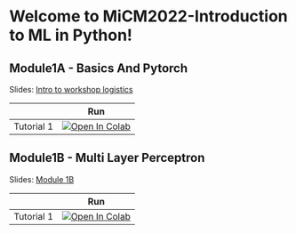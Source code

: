 # Welcome to MiCM2022-Introduction to ML in Python!

## Module1A - Basics And Pytorch
Slides: [Intro to workshop logistics]()

|   | Run |
| - | --- |
| Tutorial 1 | [![Open In Colab]([https://colab.research.google.com/assets/colab-badge.svg)](https://github.com/tugcegurbuz/MiCM2022_Introduction-to-ML/blob/main/tutorials/Module1B_Tutorial1.ipynb](https://github.com/tugcegurbuz/MiCM2022_Introduction-to-ML/blob/main/tutorials/Module1A_Tutorial1.ipynb)) |)


## Module1B - Multi Layer Perceptron
Slides: [Module 1B](https://github.com/tugcegurbuz/MiCM2022_Introduction-to-ML/blob/main/slides/Module1B%20-%20Multi%20Layer%20Perceptrons.pdf)

|   | Run |
| - | --- |
| Tutorial 1 | [![Open In Colab](https://colab.research.google.com/assets/colab-badge.svg)](https://github.com/tugcegurbuz/MiCM2022_Introduction-to-ML/blob/main/tutorials/Module1B_Tutorial1.ipynb) |)
